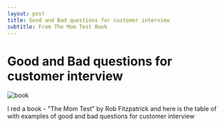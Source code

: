 ```yaml
---
layout: post
title: Good and Bad questions for customer interview
subtitle: From The Mom Test Book
---
```


# Good and Bad questions for customer interview

![book](https://images-na.ssl-images-amazon.com/images/I/41-4HPFzkuL._SX322_BO1,204,203,200_.jpg)

I red a book - "The Mom Test" by  Rob Fitzpatrick and here is the table of with examples of good and bad questions for customer interview
